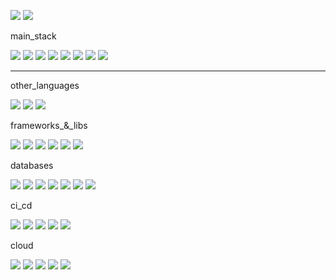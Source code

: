 <p align="start">
  <a href="https://linkedin.com/in/sanmartinalvaro">
    <img src="https://img.shields.io/badge/LinkedIn-0A66C2?style=flat-square&logo=linkedin&logoColor=white" /></a>
  <a href="mailto:alvaro.sanmartinh@gmail.com">
    <img src="https://img.shields.io/badge/Email-D14836?style=flat-square&logo=gmail&logoColor=white" />
  </a>
</p>

main_stack
<p align="start">
  <img src="https://img.shields.io/badge/Java-007396?style=flat-square&logo=java&logoColor=white" />
  <img src="https://img.shields.io/badge/Spring_Boot-6DB33F?style=flat-square&logo=springboot&logoColor=white" />
  <img src="https://img.shields.io/badge/JavaScript-F7DF1E?style=flat-square&logo=javascript&logoColor=black" />
  <img src="https://img.shields.io/badge/Angular-DD0031?style=flat-square&logo=angular&logoColor=white" />
  <img src="https://img.shields.io/badge/Node.js-339933?style=flat-square&logo=node.js&logoColor=white" />
  <img src="https://img.shields.io/badge/Docker-2496ED?style=flat-square&logo=docker&logoColor=white" />
  <img src="https://img.shields.io/badge/PostgreSQL-336791?style=flat-square&logo=postgresql&logoColor=white" />
  <img src="https://img.shields.io/badge/TypeScript-3178C6?style=flat-square&logo=typescript&logoColor=white" />
</p>

---
other_languages
<p align="start">
  <img src="https://img.shields.io/badge/PHP-777777?style=flat-square&logo=php&logoColor=white" />
  <img src="https://img.shields.io/badge/C%23-777777?style=flat-square&logo=csharp&logoColor=white" />
  <img src="https://img.shields.io/badge/ActionScript_3-777777?style=flat-square&logo=adobe&logoColor=white" />
</p>

frameworks_&_libs
<p align="start">
  <img src="https://img.shields.io/badge/Hibernate-777777?style=flat-square&logo=hibernate&logoColor=white" />
  <img src="https://img.shields.io/badge/Express.js-777777?style=flat-square&logo=express&logoColor=white" />
  <img src="https://img.shields.io/badge/Maven-777777?style=flat-square&logo=apachemaven&logoColor=white" />
  <img src="https://img.shields.io/badge/ElectronJS-777777?style=flat-square&logo=electron&logoColor=white" />
  <img src="https://img.shields.io/badge/jQuery-777777?style=flat-square&logo=jquery&logoColor=white" />
  <img src="https://img.shields.io/badge/Flex-777777?style=flat-square" />
</p>

databases
<p align="start">
  <img src="https://img.shields.io/badge/PostgreSQL-777777?style=flat-square&logo=postgresql&logoColor=white" />
  <img src="https://img.shields.io/badge/MySQL-777777?style=flat-square&logo=mysql&logoColor=white" />
  <img src="https://img.shields.io/badge/ElasticSearch-777777?style=flat-square&logo=elastic&logoColor=white" />
  <img src="https://img.shields.io/badge/Oracle_11g-777777?style=flat-square&logo=oracle&logoColor=white" />
  <img src="https://img.shields.io/badge/DynamoDB-777777?style=flat-square&logo=amazon-dynamodb&logoColor=white" />
  <img src="https://img.shields.io/badge/MongoDB-777777?style=flat-square&logo=mongodb&logoColor=white" />
  <img src="https://img.shields.io/badge/SQL_Server-777777?style=flat-square&logo=microsoftsqlserver&logoColor=white" />
</p>

ci_cd
<p align="start">
  <img src="https://img.shields.io/badge/Git-777777?style=flat-square&logo=git&logoColor=white" />
  <img src="https://img.shields.io/badge/GitHub-777777?style=flat-square&logo=github&logoColor=white" />
  <img src="https://img.shields.io/badge/Jenkins-777777?style=flat-square&logo=jenkins&logoColor=white" />
  <img src="https://img.shields.io/badge/Bamboo-777777?style=flat-square&logo=atlassian&logoColor=white" />
  <img src="https://img.shields.io/badge/Bitbucket-777777?style=flat-square&logo=bitbucket&logoColor=white" />
</p>

cloud
<p align="start">
  <img src="https://img.shields.io/badge/AWS-777777?style=flat-square&logo=amazon-aws&logoColor=white" />
  <img src="https://img.shields.io/badge/Azure-777777?style=flat-square&logo=microsoftazure&logoColor=white" />
  <img src="https://img.shields.io/badge/Google_Cloud-777777?style=flat-square&logo=googlecloud&logoColor=white" />
  <img src="https://img.shields.io/badge/DigitalOcean-777777?style=flat-square&logo=digitalocean&logoColor=white" />
  <img src="https://img.shields.io/badge/AWS-777777?style=flat-square&logo=amazon-aws&logoColor=white" />
</p>
